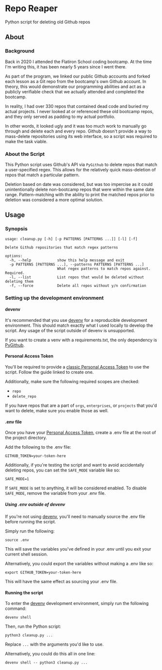# Repo Reaper

Python script for deleting old Github repos

## About

### Background

Back in 2020 I attended the Flatiron School coding bootcamp. At the time I'm writing this, it has been nearly 5 years since I went there.

As part of the program, we linked our public Github accounts and forked each lesson as a Git repo from the bootcamp's own Github account. In theory, this would demonstrate our programming abilities and act as a publicly verifiable check that we actually attended and completed the bootcamp. 

In reality, I had over 330 repos that contained dead code and buried my actual projects. I never looked at or referenced these old bootcamp repos, and they only served as padding to my actual portfolio.

In other words, it looked ugly and it was too much work to manually go through and delete each and every repo. Github doesn't provide a way to mass-delete repositories using its web interface, so a script was required to make the task viable.

### About the Script 

This Python script uses Github's API via `PyGithub` to delete repos that match a user-specified regex. This allows for the relatively quick mass-deletion of repos that match a particular pattern. 

Deletion based on date was considered, but was too impercise as it could unintentionally delete non-bootcamp repos that were within the same date range. Pattern-matching with the ability to print the matched repos prior to deletion was considered a more optimal solution.

## Usage

### Synopsis 

```
usage: cleanup.py [-h] [-p PATTERNS [PATTERNS ...]] [-l] [-f]

Delete Github repositories that match regex patterns

options:
  -h, --help            show this help message and exit
  -p PATTERNS [PATTERNS ...], --patterns PATTERNS [PATTERNS ...]
                        What regex patterns to match repos against. Required.
  -l, --list            List repos that would be deleted without deleting them
  -f, --force           Delete all repos without y/n confirmation
```

### Setting up the development environment

#### devenv

It's recommended that you use [devenv](https://devenv.sh) for a reproducible development environment. This should match exactly what I used locally to develop the script. Any usage of the script outside of devenv is unsupported. 

If you want to create a venv with a requirements.txt, the only dependency is [PyGithub](https://github.com/PyGithub/PyGithub). 

#### Personal Access Token

You'll be required to provide a [classic Personal Access Token](https://docs.github.com/en/authentication/keeping-your-account-and-data-secure/managing-your-personal-access-tokens#creating-a-personal-access-token-classic) to use the script. Follow the guide linked to create one. 

Additionally, make sure the following required scopes are checked:

- `repo`
- `delete_repo`

If you have repos that are a part of `orgs`, `enterprises`, or `projects` that you'd want to delete, make sure you enable those as well.

#### .env file

Once you have your [Personal Access Token](#personal-access-token), create a .env file at the root of the project directory.

Add the following to the .env file:

```
GITHUB_TOKEN=your-token-here
```

Additionally, if you're testing the script and want to avoid accidentally deleting repos, you can set the `SAFE_MODE` variable like so:

```
SAFE_MODE=1
```

If `SAFE_MODE` is set to anything, it will be considered enabled. To disable `SAFE_MODE`, remove the variable from your .env file.

##### Using .env outside of devenv

If you're not using [devenv](#devenv), you'll need to manually source the .env file before running the script.

Simply run the following:

```
source .env
```

This will save the variables you've defined in your .env until you exit your current shell session.

Alternatively, you could export the variables without making a .env like so:

```
export GITHUB_TOKEN=your-token-here
```

This will have the same effect as sourcing your .env file.

#### Running the script

To enter the [devenv](#devenv) development environment, simply run the following command:

```
devenv shell
```

Then, run the Python script:

```
python3 cleanup.py ...
```

Replace `...` with the arguments you'd like to use.

Alternatively, you could do this all in one line:

```
devenv shell -- python3 cleanup.py ...
```
